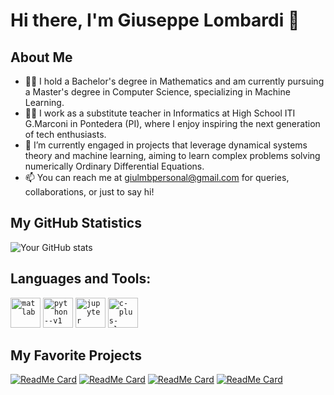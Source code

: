 # Hi there, I'm Giuseppe Lombardi 👋

## About Me
- 👨‍🎓 I hold a Bachelor's degree in Mathematics and am currently pursuing a Master's degree in Computer Science, specializing in Machine Learning.
- 🧑‍🏫 I work as a substitute teacher in Informatics at High School ITI G.Marconi in Pontedera (PI), where I enjoy inspiring the next generation of tech enthusiasts.
- 🤖 I’m currently engaged in projects that leverage dynamical systems theory and machine learning, aiming to learn complex problems solving numerically Ordinary Differential Equations.
- 📫 You can reach me at [giulmbpersonal@gmail.com](mailto:giulmbpersonal@gmail.com) for queries, collaborations, or just to say hi!


## My GitHub Statistics

![Your GitHub stats](https://github-readme-stats.vercel.app/api?username=icezimmer&show_icons=true&theme=radical)

## Languages and Tools:

<code><img width="48" height="48" src="https://img.icons8.com/fluency/48/matlab.png" alt="matlab"/></code>
<code><img width="48" height="48" src="https://img.icons8.com/color/48/python--v1.png" alt="python--v1"/></code>
<code><img width="48" height="48" src="https://img.icons8.com/fluency/48/jupyter.png" alt="jupyter"/></code>
<code><img width="48" height="48" src="https://img.icons8.com/color/48/c-plus-plus-logo.png" alt="c-plus-plus-logo"/></code>

## My Favorite Projects
<!-- This section can be used to highlight your best repositories. Use repository cards -->

[![ReadMe Card](https://github-readme-stats.vercel.app/api/pin/?username=icezimmer&repo=ConstrainedOptimization)](https://github.com/icezimmer/ConstrainedOptimization)
[![ReadMe Card](https://github-readme-stats.vercel.app/api/pin/?username=icezimmer&repo=RC)](https://github.com/icezimmer/RC)
[![ReadMe Card](https://github-readme-stats.vercel.app/api/pin/?username=nikodallanoce&repo=DataMiningProject)](https://github.com/nikodallanoce/DataMiningProject)
[![ReadMe Card](https://github-readme-stats.vercel.app/api/pin/?username=nikodallanoce&repo=PokeBOT)](https://github.com/nikodallanoce/PokeBOT)



